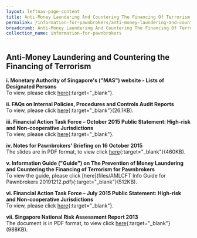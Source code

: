 ```yaml
---
layout: leftnav-page-content
title: Anti-Money Laundering And Countering The Financing Of Terrorism
permalink: /information-for-pawnbrokers/anti-money-laundering-and-countering-the-financing-of-terrorism/
breadcrumb: Anti-Money Laundering And Countering The Financing Of Terrorism
collection_name: information-for-pawnbrokers
---
```


Anti-Money Laundering and Countering the Financing of Terrorism
---

**i. Monetary Authority of Singapore's ("MAS") website - Lists of Designated Persons** <br>
To view, please click [here](http://www.mas.gov.sg/Regulations-and-Financial-Stability/Anti-Money-Laundering-Countering-The-Financing-Of-Terrorism-And-Targeted-Financial-Sanctions/Targeted-Financial-Sanctions/Lists-of-Designated-Individuals-and-Entities.aspx){:target="_blank"}.<br>

**ii. FAQs on Internal Policies, Procedures and Controls Audit Reports** <br>
To view, please click [here](/files/FAQsonPPCaudit.pdf){:target="_blank"}(26.1KB).<br>

**iii. Financial Action Task Force – October 2015 Public Statement: High-risk and Non-cooperative Jurisdictions** <br>
To view, please click [here]( https://www.mas.gov.sg/publications/fatf-statement/2015/june-2015-fatf-statement){:target="_blank"}.<br>   

**iv. Notes for Pawnbrokers' Briefing on 16 October 2015** <br>
The slides are in PDF format, to view click [here](/files/AMLCFTNotes.pdf){:target="_blank"}(460KB).<br>

**v. Information Guide ("Guide") on The Prevention of Money Laundering and Countering the Financing of Terrorism for Pawnbrokers** <br>
To view the guide, please click [here](files/AMLCFT Info Guide for Pawnbrokers 20191212.pdf){:target="_blank"}(512KB).<br>

**vi. Financial Action Task Force – July 2015 Public Statement: High-risk and Non-cooperative Jurisdictions** <br>
To view, please click [here](https://www.mas.gov.sg/publications/fatf-statement/2015/june-2015-fatf-statement){:target="_blank"}.<br>


**vii. Singapore National Risk Assessment Report 2013** <br>
The document is in PDF format, to view click [here](/files/SingaporeNRAReport2013_24032015.pdf){:target="_blank"}(988KB).<br>
